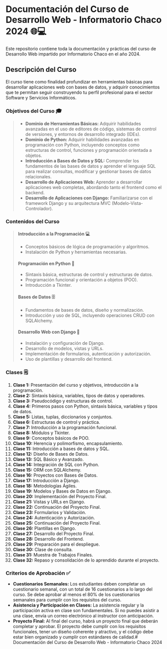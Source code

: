 
# Documentación del Curso de Desarrollo Web - Informatorio Chaco 2024 🌐💻

Este repositorio contiene toda la documentación y prácticas del curso de Desarrollo Web impartido por Informatorio Chaco en el año 2024.

## Descripción del Curso

El curso tiene como finalidad profundizar en herramientas básicas para desarrollar aplicaciones web con bases de datos, y adquirir conocimientos que te permitan seguir construyendo tu perfil profesional para el sector Software y Servicios Informáticos.

### Objetivos del Curso  🎓

> -   **Dominio de Herramientas Básicas:** Adquirir habilidades avanzadas en el uso de editores de código, sistemas de control de
> versiones, y entornos de desarrollo integrado (IDEs).
> -   **Dominio de Python:** Adquirir habilidades avanzadas en programación con Python, incluyendo conceptos como estructuras de
> control, funciones y programación orientada a objetos.
> -   **Introducción a Bases de Datos y SQL:** Comprender los fundamentos de las bases de datos y aprender el lenguaje SQL para
> realizar consultas, modificar y gestionar bases de datos relacionales.
> -   **Desarrollo de Aplicaciones Web:** Aprender a desarrollar aplicaciones web completas, abordando tanto el frontend como el
> backend.
> -   **Desarrollo de Aplicaciones con Django:** Familiarizarse con el framework Django y su arquitectura MVC (Modelo-Vista-Controlador).

### Contenidos del Curso

> #### Introducción a la Programación 💻
> 
> -   Conceptos básicos de lógica de programación y algoritmos.
> -   Instalación de Python y herramientas necesarias.
> 
> #### Programación en Python 🐍
> 
> -   Sintaxis básica, estructuras de control y estructuras de datos.
> -   Programación funcional y orientación a objetos (POO).
> -   Introducción a Tkinter.
> 
> #### Bases de Datos 🗄️
> 
> -   Fundamentos de bases de datos, diseño y normalización.
> -   Introducción y uso de SQL, incluyendo operaciones CRUD con SQLAlchemy.
> 
> #### Desarrollo Web con Django 💾 
> 
> -   Instalación y configuración de Django.
> -   Desarrollo de modelos, vistas y URLs.
> -   Implementación de formularios, autenticación y autorización.
> -   Uso de plantillas y desarrollo del frontend.

### Clases 🗒️

1.  **Clase 1:** Presentación del curso y objetivos, introducción a la programación.
2.  **Clase 2:** Sintaxis básica, variables, tipos de datos y operadores.
3.  **Clase 3:** Pseudocódigo y estructuras de control.
4.  **Clase 4:** Primeros pasos con Python, sintaxis básica, variables y tipos de datos.
5.  **Clase 5:** Listas, tuplas, diccionarios y conjuntos.
6.  **Clase 6:** Estructuras de control y práctica.
7.  **Clase 7:** Introducción a la programación funcional.
8.  **Clase 8:** Módulos y Tkinter.
9.  **Clase 9:** Conceptos básicos de POO.
10.  **Clase 10:** Herencia y polimorfismo, encapsulamiento.
11.  **Clase 11:** Introducción a bases de datos y SQL.
12.  **Clase 12:** Diseño de Bases de Datos.
13.  **Clase 13:** SQL Básico y Avanzado.
14.  **Clase 14:** Integración de SQL con Python.
15.  **Clase 15:** ORM con SQLAlchemy.
16.  **Clase 16:** Proyectos con Bases de Datos.
17.  **Clase 17:** Introducción a Django.
18.  **Clase 18:** Metodologías Ágiles.
19.  **Clase 19:** Modelos y Bases de Datos en Django.
20.  **Clase 20:** Implementación del Proyecto Final.
21.  **Clase 21:** Vistas y URLs en Django.
22.  **Clase 22:** Continuación del Proyecto Final.
23.  **Clase 23:** Formularios y Validación.
24.  **Clase 24:** Autenticación y Autorización.
25.  **Clase 25:** Continuación del Proyecto Final.
26.  **Clase 26:** Plantillas en Django.
27.  **Clase 27:** Desarrollo del Proyecto Final.
28.  **Clase 28:** Desarrollo del Frontend.
29.  **Clase 29:** Preparación para el despliegue.
30.  **Clase 30:** Clase de consulta.
31.  **Clase 31:** Muestra de Trabajos Finales.
32.  **Clase 32:** Repaso y consolidación de lo aprendido durante el proyecto.

### Criterios de Aprobación ✅

-   **Cuestionarios Semanales:** Los estudiantes deben completar un cuestionario semanal, con un total de 16 cuestionarios a lo largo del curso. Se debe aprobar al menos el 80% de los cuestionarios semanales para cumplir con los requisitos del curso.
-   **Asistencia y Participación en Clases:** La asistencia regular y la participación activa en clase son fundamentales. Si no puedes asistir a una clase, envía un correo electrónico al instructor con anticipación.
-   **Proyecto Final:** Al final del curso, habrá un proyecto final que deberán completar y aprobar. El proyecto debe cumplir con los requisitos funcionales, tener un diseño coherente y atractivo, y el código debe estar bien organizado y cumplir con estándares de calidad.# Documentación del Curso de Desarrollo Web - Informatorio Chaco 2024
